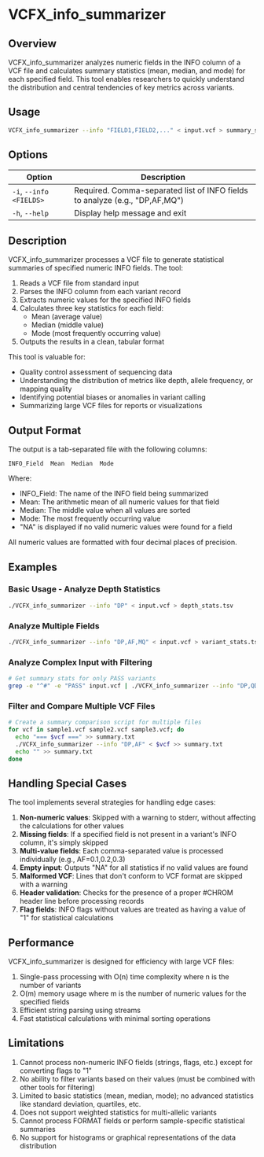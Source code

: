 # VCFX_info_summarizer

## Overview

VCFX_info_summarizer analyzes numeric fields in the INFO column of a VCF file and calculates summary statistics (mean, median, and mode) for each specified field. This tool enables researchers to quickly understand the distribution and central tendencies of key metrics across variants.

## Usage

```bash
VCFX_info_summarizer --info "FIELD1,FIELD2,..." < input.vcf > summary_stats.tsv
```

## Options

| Option | Description |
|--------|-------------|
| `-i`, `--info <FIELDS>` | Required. Comma-separated list of INFO fields to analyze (e.g., "DP,AF,MQ") |
| `-h`, `--help` | Display help message and exit |

## Description

VCFX_info_summarizer processes a VCF file to generate statistical summaries of specified numeric INFO fields. The tool:

1. Reads a VCF file from standard input
2. Parses the INFO column from each variant record
3. Extracts numeric values for the specified INFO fields
4. Calculates three key statistics for each field:
   - Mean (average value)
   - Median (middle value)
   - Mode (most frequently occurring value)
5. Outputs the results in a clean, tabular format

This tool is valuable for:
- Quality control assessment of sequencing data
- Understanding the distribution of metrics like depth, allele frequency, or mapping quality
- Identifying potential biases or anomalies in variant calling
- Summarizing large VCF files for reports or visualizations

## Output Format

The output is a tab-separated file with the following columns:

```
INFO_Field  Mean  Median  Mode
```

Where:
- INFO_Field: The name of the INFO field being summarized
- Mean: The arithmetic mean of all numeric values for that field
- Median: The middle value when all values are sorted
- Mode: The most frequently occurring value
- "NA" is displayed if no valid numeric values were found for a field

All numeric values are formatted with four decimal places of precision.

## Examples

### Basic Usage - Analyze Depth Statistics

```bash
./VCFX_info_summarizer --info "DP" < input.vcf > depth_stats.tsv
```

### Analyze Multiple Fields

```bash
./VCFX_info_summarizer --info "DP,AF,MQ" < input.vcf > variant_stats.tsv
```

### Analyze Complex Input with Filtering

```bash
# Get summary stats for only PASS variants
grep -e "^#" -e "PASS" input.vcf | ./VCFX_info_summarizer --info "DP,QD,FS" > pass_variant_stats.tsv
```

### Filter and Compare Multiple VCF Files

```bash
# Create a summary comparison script for multiple files
for vcf in sample1.vcf sample2.vcf sample3.vcf; do
  echo "=== $vcf ===" >> summary.txt
  ./VCFX_info_summarizer --info "DP,AF" < $vcf >> summary.txt
  echo "" >> summary.txt
done
```

## Handling Special Cases

The tool implements several strategies for handling edge cases:

1. **Non-numeric values**: Skipped with a warning to stderr, without affecting the calculations for other values
2. **Missing fields**: If a specified field is not present in a variant's INFO column, it's simply skipped
3. **Multi-value fields**: Each comma-separated value is processed individually (e.g., AF=0.1,0.2,0.3)
4. **Empty input**: Outputs "NA" for all statistics if no valid values are found
5. **Malformed VCF**: Lines that don't conform to VCF format are skipped with a warning
6. **Header validation**: Checks for the presence of a proper #CHROM header line before processing records
7. **Flag fields**: INFO flags without values are treated as having a value of "1" for statistical calculations

## Performance

VCFX_info_summarizer is designed for efficiency with large VCF files:

1. Single-pass processing with O(n) time complexity where n is the number of variants
2. O(m) memory usage where m is the number of numeric values for the specified fields
3. Efficient string parsing using streams
4. Fast statistical calculations with minimal sorting operations

## Limitations

1. Cannot process non-numeric INFO fields (strings, flags, etc.) except for converting flags to "1"
2. No ability to filter variants based on their values (must be combined with other tools for filtering)
3. Limited to basic statistics (mean, median, mode); no advanced statistics like standard deviation, quartiles, etc.
4. Does not support weighted statistics for multi-allelic variants
5. Cannot process FORMAT fields or perform sample-specific statistical summaries
6. No support for histograms or graphical representations of the data distribution 